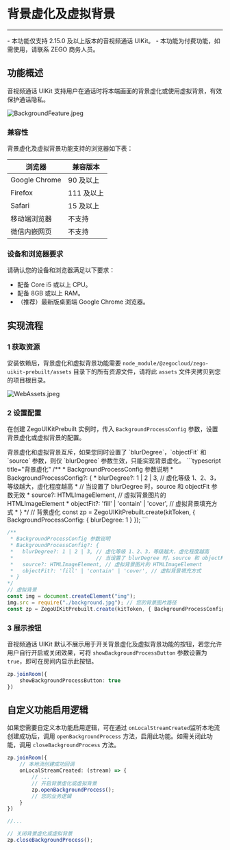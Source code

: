 # 背景虚化及虚拟背景
- - -

<Note title="说明">
- 本功能仅支持 2.15.0 及以上版本的音视频通话 UIKit。
- 本功能为付费功能，如需使用，请联系 ZEGO 商务人员。
</Note>

## 功能概述

音视频通话 UIKit 支持用户在通话时将本端画面的背景虚化或使用虚拟背景，有效保护通话隐私。

<Frame width="auto" height="auto" caption="">
  <img src="https://media-resource.spreading.io/docuo/workspace741/896bc39e2e65b82d5670b01b7c131c30/f59bd5abe2.jpeg" alt="BackgroundFeature.jpeg"/>
</Frame>

### 兼容性

背景虚化及虚拟背景功能支持的浏览器如下表：

| 浏览器 | 兼容版本 |
|  ----  | ----  |
|Google Chrome	| 90 及以上|
|Firefox | 111 及以上|
|Safari | 15 及以上 |
|移动端浏览器| 不支持 |
|微信内嵌网页| 不支持 |

### 设备和浏览器要求

请确认您的设备和浏览器满足以下要求：
- 配备 Core i5 或以上 CPU。
- 配备 8GB 或以上 RAM。
- （推荐）最新版桌面端 Google Chrome 浏览器。

## 实现流程

### 1 获取资源

安装依赖后，背景虚化和虚拟背景功能需要 `node_module/@zegocloud/zego-uikit-prebuilt/assets` 目录下的所有资源文件，请将此 `assets` 文件夹拷贝到您的项目根目录。

<Frame width="auto" height="auto" caption="">
  <img src="https://media-resource.spreading.io/docuo/workspace741/896bc39e2e65b82d5670b01b7c131c30/aa507037c3.jpeg" alt="WebAssets.jpeg"/>
</Frame>

### 2 设置配置

在创建 ZegoUIKitPrebuilt 实例时，传入 `BackgroundProcessConfig` 参数，设置背景虚化或虚拟背景的配置。

<Note title="说明">
背景虚化和虚拟背景互斥，如果您同时设置了 `blurDegree`，`objectFit` 和 `source` 参数，则仅 `blurDegree` 参数生效，只能实现背景虚化。
</Note>

<CodeGroup>
```typescript title="背景虚化"
/**
 * BackgroundProcessConfig 参数说明
 * BackgroundProcessConfig?: {
 *   blurDegree?: 1 | 2 | 3, // 虚化等级 1、2、3，等级越大，虚化程度越高
 *                           // 当设置了 blurDegree 时，source 和 objectFit 参数无效
 *   source?: HTMLImageElement, // 虚拟背景图片的 HTMLImageElement
 *   objectFit?: 'fill' | 'contain' | 'cover', // 虚拟背景填充方式
 * }
*/
// 背景虚化
const zp = ZegoUIKitPrebuilt.create(kitToken, { BackgroundProcessConfig: { blurDegree: 1 } });
```

```typescript title="虚拟背景"
/**
 * BackgroundProcessConfig 参数说明
 * BackgroundProcessConfig?: {
 *   blurDegree?: 1 | 2 | 3, // 虚化等级 1、2、3，等级越大，虚化程度越高
 *                           // 当设置了 blurDegree 时，source 和 objectFit 参数无效
 *   source?: HTMLImageElement, // 虚拟背景图片的 HTMLImageElement
 *   objectFit?: 'fill' | 'contain' | 'cover', // 虚拟背景填充方式
 * }
*/
// 虚拟背景
const img = document.createElement("img");
img.src = require("./background.jpg"); // 您的背景图片路径
const zp = ZegoUIKitPrebuilt.create(kitToken, { BackgroundProcessConfig: { source: img, objectFit: "fill" } });
```
</CodeGroup>

### 3 展示按钮

音视频通话 UIKit 默认不展示用于开关背景虚化及虚拟背景功能的按钮，若您允许用户自行开启或关闭效果，可将 `showBackgroundProcessButton` 参数设置为 `true`，即可在房间内显示此按钮。

```ts {2}
zp.joinRoom({
    showBackgroundProcessButton: true
})
```

## 自定义功能启用逻辑

如果您需要自定义本功能启用逻辑，可在通过 `onLocalStreamCreated`监听本地流创建成功后，调用 `openBackgroundProcess` 方法，启用此功能。如需关闭此功能，调用 `closeBackgroundProcess` 方法。

```ts {3,5,13}
zp.joinRoom({
    // 本地流创建成功回调
    onLocalStreamCreated: (stream) => {
        // ...
        // 开启背景虚化或虚拟背景
        zp.openBackgroundProcess();
        // 您的业务逻辑
    }
})

//...

// 关闭背景虚化或虚拟背景
zp.closeBackgroundProcess();
```